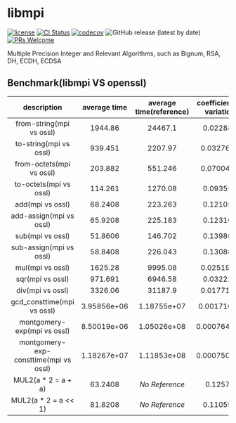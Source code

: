 # libmpi

[![license](https://img.shields.io/badge/license-Apache-brightgreen.svg?style=flat)](https://github.com/vxfury/libmpi/blob/master/LICENSE)
[![CI Status](https://github.com/vxfury/libmpi/workflows/ci/badge.svg)](https://github.com/vxfury/libmpi/actions)
[![codecov](https://codecov.io/gh/vxfury/libmpi/branch/main/graph/badge.svg?token=5IfLTTEcnF)](https://codecov.io/gh/vxfury/libmpi)
![GitHub release (latest by date)](https://img.shields.io/github/v/release/vxfury/libmpi?color=red&label=release)
[![PRs Welcome](https://img.shields.io/badge/PRs-welcome-brightgreen.svg)](https://github.com/vxfury/libmpi/pulls)

Multiple Precision Integer and Relevant Algorithms, such as Bignum, RSA, DH, ECDH, ECDSA
## Benchmark(libmpi VS openssl)

|              description              | average time | average time(reference) | coefficient of variation | perfermance ratio |
| :-: | :-: | :-: | :-: | :-: |
|       from-string(mpi vs ossl)        |   1944.86    |         24467.1         |         0.022883         |      <span style="color:#008000;font-weight:bold;text-decoration:blink;">12.5804</span>      |
|        to-string(mpi vs ossl)         |   939.451    |         2207.97         |        0.0327692         |      <span style="color:#008000;font-weight:bold;">2.35027</span>      |
|       from-octets(mpi vs ossl)        |   203.882    |         551.246         |        0.0700414         |      <span style="color:#008000;font-weight:bold;">2.70375</span>      |
|        to-octets(mpi vs ossl)         |   114.261    |         1270.08         |         0.093554         |      <span style="color:#008000;font-weight:bold;text-decoration:blink;">11.1155</span>      |
|           add(mpi vs ossl)            |   68.2408    |         223.263         |         0.121056         |      <span style="color:#008000;font-weight:bold;">3.27169</span>      |
|        add-assign(mpi vs ossl)        |   65.9208    |         225.183         |         0.123167         |      <span style="color:#008000;font-weight:bold;">3.41596</span>      |
|           sub(mpi vs ossl)            |   51.8606    |         146.702         |         0.139808         |      <span style="color:#008000;font-weight:bold;">2.82877</span>      |
|        sub-assign(mpi vs ossl)        |   58.8408    |         226.043         |         0.130881         |      <span style="color:#008000;font-weight:bold;">3.8416</span>       |
|           mul(mpi vs ossl)            |   1625.28    |         9995.08         |        0.0251953         |      <span style="color:#008000;font-weight:bold;text-decoration:blink;">6.14976</span>      |
|           sqr(mpi vs ossl)            |   971.691    |         6946.58         |         0.032229         |      <span style="color:#008000;font-weight:bold;text-decoration:blink;">7.14896</span>      |
|           div(mpi vs ossl)            |   3326.06    |         31187.9         |        0.0177199         |      <span style="color:#008000;font-weight:bold;text-decoration:blink;">9.37683</span>      |
|      gcd_consttime(mpi vs ossl)       | 3.95856e+06  |       1.18755e+07       |        0.00171095        |      <span style="color:#008000;font-weight:bold;">2.99996</span>      |
|      montgomery-exp(mpi vs ossl)      | 8.50019e+06  |       1.05026e+08       |       0.000764213        |      <span style="color:#008000;font-weight:bold;text-decoration:blink;">12.3557</span>      |
| montgomery-exp-consttime(mpi vs ossl) | 1.18267e+07  |       1.11853e+08       |       0.000750208        |      <span style="color:#008000;font-weight:bold;text-decoration:blink;">9.45766</span>      |
|          MUL2(a * 2 = a + a)          |   63.2408    |      <span style="font-style:italic;">No Reference</span>       |         0.12575          |        N/A        |
|         MUL2(a * 2 = a << 1)          |   81.8208    |      <span style="font-style:italic;">No Reference</span>       |         0.110597         |        N/A        |

